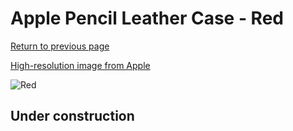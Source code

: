 # Apple Pencil Leather Case - Red

[Return to previous page](/pencil)

[High-resolution image from Apple](https://store.storeimages.cdn-apple.com/8756/as-images.apple.com/is/MR552?wid=4500&hei=4500&fmt=png)

<div style="width: 512px"><img src="/almost_uncompressed/MR552.webp" alt="Red"></div>

## Under construction
